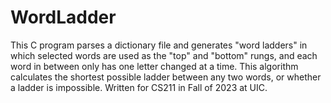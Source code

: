 # WordLadder
This C program parses a dictionary file and generates "word ladders" in which selected words are used as the "top" and "bottom" rungs, and each word in between only has one letter changed at a time. This algorithm calculates the shortest possible ladder between any two words, or whether a ladder is impossible.
Written for CS211 in Fall of 2023 at UIC.
